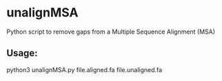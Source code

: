# unalignMSA
Python script to remove gaps from a Multiple Sequence Alignment (MSA)

## Usage:
python3 unalignMSA.py file.aligned.fa file.unaligned.fa
